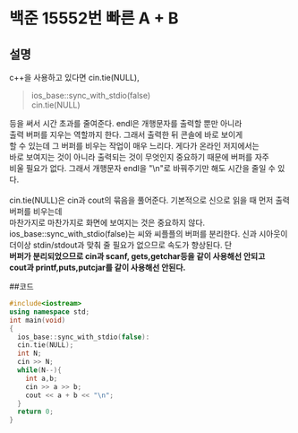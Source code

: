 # 백준 15552번 빠른 A + B

## 설명

c++을 사용하고 있다면 cin.tie(NULL), </br>

> ios_base::sync_with_stdio(false) </br>
cin.tie(NULL)

등을 써서 시간 초과를 줄여준다. endl은 개행문자를 출력할 뿐만 아니라 </br>
출력 버퍼를 지우는 역할까지 한다. 그래서 출력한 뒤 콘솔에 바로 보이게 </br>
할 수 있는데 그 버퍼를 비우는 작업이 매우 느리다. 게다가 온라인 저지에서는 </br>
바로 보여지는 것이 아니라 출력되는 것이 무엇인지 중요하기 때문에 버퍼를 자주 </br>
비울 필요가 없다. 그래서 개행문자 endl을 "\n"로 바꿔주기만 해도 시간을 줄일 수 있다. </br>
</br>
cin.tie(NULL)은 cin과 cout의 묶음을 풀어준다. 기본적으로 신으로 읽을 때 먼저 출력버퍼를 비우는데</br>
마찬가지로 마찬가지로 화면에 보여지는 것은 중요하지 않다.
</br>
ios_base::sync_with_stdio(false)는 씨와 씨플플의 버퍼를 분리한다. 신과 시아웃이 </br>
더이상 stdin/stdout과 맞춰 줄 필요가 없으므로 속도가 향상된다. 단 </br>
**버퍼가 분리되었으므로 cin과 scanf, gets,getchar등을 같이 사용해선 안되고** </br>
**cout과 printf,puts,putcjar를 같이 사용해선 안된다.**

##코드
```c++
#include<iostream>
using namespace std;
int main(void)
{
  ios_base::sync_with_stdio(false):
  cin.tie(NULL);
  int N;
  cin >> N;
  while(N--){
    int a,b;
    cin >> a >> b;
    cout << a + b << "\n";
  }
  return 0;
}
```
